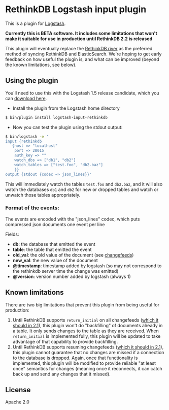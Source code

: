 # RethinkDB Logstash input plugin

This is a plugin for [Logstash](https://github.com/elasticsearch/logstash).

**Currently this is BETA software. It includes some limitations that won't make it suitable for use in production until RethinkDB 2.2 is released**

This plugin will eventually replace the [RethinkDB river](https://github.com/rethinkdb/elasticsearch-river-rethinkdb) as the preferred method of syncing RethinkDB and ElasticSearch. We're hoping to get early feedback on how useful the plugin is, and what can be improved (beyond the known limitations, see below).


## Using the plugin

You'll need to use this with the Logstash 1.5 release candidate, which you can [download here](https://www.elastic.co/downloads/logstash).

- Install the plugin from the Logstash home directory
```sh
$ bin/plugin install logstash-input-rethinkdb
```

- Now you can test the plugin using the stdout output:

```sh
$ bin/logstash -e '
input {rethinkdb
   {host => "localhost"
    port => 28015
    auth_key => ""
    watch_dbs => ["db1", "db2"]
    watch_tables => ["test.foo", "db2.baz"]
    }}
output {stdout {codec => json_lines}}'
```

This will immediately watch the tables `test.foo` and `db2.baz`, and it will also watch the databases `db1` and `db2` for new or dropped tables and watch or unwatch those tables appropriately.

### Format of the events:

The events are encoded with the "json_lines" codec, which puts compressed json documents one event per line

Fields:

- **db**: the database that emitted the event
- **table**: the table that emitted the event
- **old_val**: the old value of the document (see [changefeeds](http://rethinkdb.com/docs/changefeeds/ruby/))
- **new_val**: the new value of the document
- **@timestamp**: timestamp added by logstash (so may not correspond to the rethinkdb server time the change was emitted)
- **@version**: version number added by logstash (always 1)

## Known limitations

There are two big limitations that prevent this plugin from being useful for production:

1. Until RethinkDB supports `return_initial` on all changefeeds ([which it should in 2.1](https://github.com/rethinkdb/rethinkdb/issues/3579)), this plugin won't do "backfilling" of documents already in a table. It only sends changes to the table as they are received. When `return_initial` is implemented fully, this plugin will be updated to take advantage of that capability to provide backfilling.
2. Until RethinkDB supports resuming changefeeds ([which it should in 2.1](https://github.com/rethinkdb/rethinkdb/issues/3471)), this plugin cannot guarantee that no changes are missed if a connection to the database is dropped. Again, once that functionality is implemented, this plugin will be modified to provide reliable "at least once" semantics for changes (meaning once it reconnects, it can catch back up and send any changes that it missed).

## License

Apache 2.0
